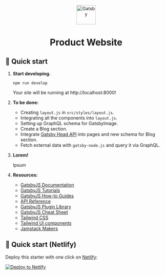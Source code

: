 <p align="center">
  <a href="https://github.com/delirium-dj">
    <img alt="Gatsby" src="https://www.gatsbyjs.com/Gatsby-Monogram.svg" width="60" />
  </a>
</p>
<h1 align="center">
  Product Website
</h1>

## 🚀 Quick start

1.  **Start developing.**

    ```shell
    npm run develop
    ```

    Your site will be running at http://localhost:8000!

2.  **To be done:**

    - Creating `layout.js` in `src/styles/layout.js`.
    - Integrating all the components into `layout.js`.
    - Setting up GraphQL schema for GatsbyImage.
    - Create a Blog section.
    - Integrate [Gatsby Head API](https://www.gatsbyjs.com/docs/reference/built-in-components/gatsby-head/) into pages and new schema for Blog section.
    - Fetch external data with `gatsby-node.js` and query it via GraphQL.

3.  **Lorem!**

    Ipsum

4.  **Resources:**

    - [GatsbyJS Documentation](https://www.gatsbyjs.com/docs/?utm_source=starter&utm_medium=readme&utm_campaign=minimal-starter)
    - [GatsbyJS Tutorials](https://www.gatsbyjs.com/docs/tutorial/?utm_source=starter&utm_medium=readme&utm_campaign=minimal-starter)
    - [GatsbyJS How-to Guides](https://www.gatsbyjs.com/docs/how-to/?utm_source=starter&utm_medium=readme&utm_campaign=minimal-starter)
    - [API Reference](https://www.gatsbyjs.com/docs/api-reference/?utm_source=starter&utm_medium=readme&utm_campaign=minimal-starter)
    - [GatsbyJS Plugin Library](https://www.gatsbyjs.com/plugins?utm_source=starter&utm_medium=readme&utm_campaign=minimal-starter)
    - [GatsbyJS Cheat Sheet](https://www.gatsbyjs.com/docs/cheat-sheet/?utm_source=starter&utm_medium=readme&utm_campaign=minimal-starter)
    - [Tailwind CSS](https://tailwindcss.com/brand)
    - [Tailwind UI components](https://tailwindui.com/components/preview)
    - [Јamstack Makers](https://jamstackmakers.com/)

## 🚀 Quick start (Netlify)

Deploy this starter with one click on [Netlify](https://app.netlify.com/signup):

[<img src="https://www.netlify.com/img/deploy/button.svg" alt="Deploy to Netlify" />](https://app.netlify.com/start/deploy?repository=https://github.com/delirium-dj/gatsby-tw-product-template)
